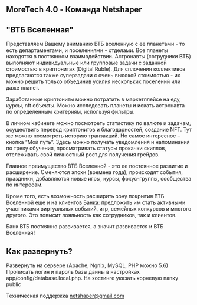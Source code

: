 ## MoreTech 4.0 - Команда Netshaper

## "ВТБ Вселенная" 
Представляем Вашему вниманию ВТБ вселенную с ее планетами - то есть департаментами, и поселениями - отделами. Все планеты находятся в постоянном взаимодействии. Астронавты (сотрудники ВТБ) выполняют индивидуальные или групповые задачи с заданной стоимостью в криптонитах (Digital Ruble). Для сплочения коллективов предлагаются также суперзадачи с очень высокой стоимостью - их можно решить только объединив усилия нескольких поселений или даже планет.

Заработанные криптониты можно потратить в маркетплейсе на еду, курсы, nft объекты.
Можно исследовать планеты и искать астронавта по определенным критериям, используя фильтры.

В личном кабинете можно посмотреть статистику по валюте и задачам, осуществить перевод криптонитов и благодарностей, создание NFT. Тут же можно посмотреть историю транзакций. Но самое интересное – кнопка “Мой путь”. Здесь можно получать уведомления и напоминания по треку обучения, просматривать статусы прокачки скиллов, отслеживать свой личностный рост для получения грейдов.

Главное преимущество ВТБ Вселенной - это ее постоянное развитие и расширение. Сменяются эпохи (времена года), происходят события, праздники, добавляются новые игры, курсы, фокус-группы, сообщества по интересам. 

Кроме того, есть возможность расширить зону покрытия ВТБ Вселенной еще и на клиентов Банка: предложить им стать активными участниками виртуальных событий, игр, семейных конкурсов и многого другого. Это повысит лояльность как сотрудников, так и клиентов.
 
Банк ВТБ постоянно развивается, а значит развивается и ВТБ Вселенная!

## Как развернуть?
Развернуть на сервере (Apache, Ngnix, MySQL, PHP можно 5.6)
Прописать логин и пароль базы данны в настройках app/config/database.local.php.
На хостинге указать корневую папку public

Техническая поддержка netshaper@gmail.com


